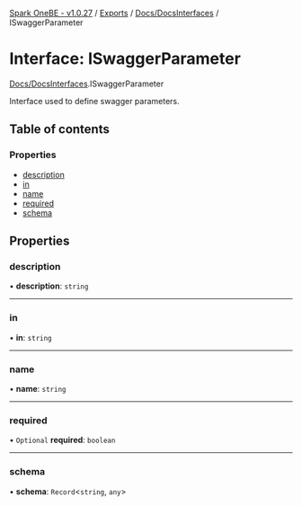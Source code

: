 [Spark OneBE - v1.0.27](../README.md) / [Exports](../modules.md) / [Docs/DocsInterfaces](../modules/Docs_DocsInterfaces.md) / ISwaggerParameter

# Interface: ISwaggerParameter

[Docs/DocsInterfaces](../modules/Docs_DocsInterfaces.md).ISwaggerParameter

Interface used to define swagger parameters.

## Table of contents

### Properties

- [description](Docs_DocsInterfaces.ISwaggerParameter.md#description)
- [in](Docs_DocsInterfaces.ISwaggerParameter.md#in)
- [name](Docs_DocsInterfaces.ISwaggerParameter.md#name)
- [required](Docs_DocsInterfaces.ISwaggerParameter.md#required)
- [schema](Docs_DocsInterfaces.ISwaggerParameter.md#schema)

## Properties

### description

• **description**: `string`

___

### in

• **in**: `string`

___

### name

• **name**: `string`

___

### required

• `Optional` **required**: `boolean`

___

### schema

• **schema**: `Record`<`string`, `any`\>
